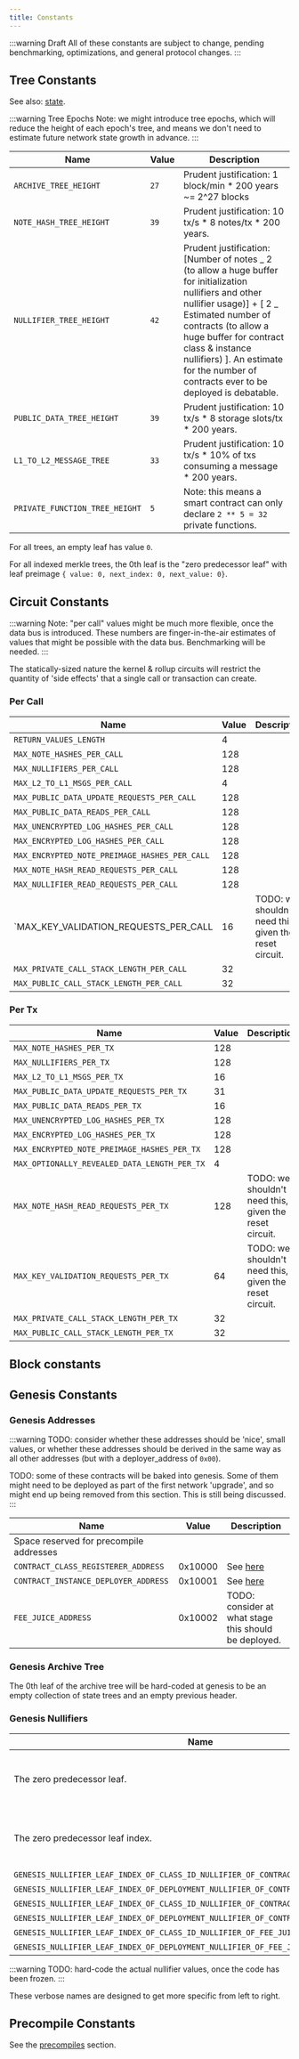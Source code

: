```yaml
---
title: Constants
---
```


:::warning Draft
All of these constants are subject to change, pending benchmarking, optimizations, and general protocol changes.
:::

## Tree Constants

See also: [state](./state/index.md).

:::warning Tree Epochs
Note: we might introduce tree epochs, which will reduce the height of each epoch's tree, and means we don't need to estimate future network state growth in advance.
:::

<!-- prettier-ignore -->
| Name | Value | Description |
|---|---|---|
| `ARCHIVE_TREE_HEIGHT` | `27` | Prudent justification: 1 block/min \* 200 years ~= 2^27 blocks |
| `NOTE_HASH_TREE_HEIGHT` | `39` | Prudent justification: 10 tx/s \* 8 notes/tx \* 200 years. |
| `NULLIFIER_TREE_HEIGHT` | `42` | Prudent justification: \[Number of notes _ 2 (to allow a huge buffer for initialization nullifiers and other nullifier usage)] + \[ 2 _ Estimated number of contracts (to allow a huge buffer for contract class & instance nullifiers) ]. An estimate for the number of contracts ever to be deployed is debatable. |
| `PUBLIC_DATA_TREE_HEIGHT` | `39` | Prudent justification: 10 tx/s \* 8 storage slots/tx \* 200 years. |
| `L1_TO_L2_MESSAGE_TREE` | `33` | Prudent justification: 10 tx/s \* 10% of txs consuming a message \* 200 years. |
| `PRIVATE_FUNCTION_TREE_HEIGHT` | `5` | Note: this means a smart contract can only declare `2 ** 5 = 32` private functions. |

For all trees, an empty leaf has value `0`.

For all indexed merkle trees, the 0th leaf is the "zero predecessor leaf" with leaf preimage `{ value: 0, next_index: 0, next_value: 0}`. <!-- TODO: link to the explanation of what the preimage is in the indexed merkle tree section instead -->

## Circuit Constants

:::warning
Note: "per call" values might be much more flexible, once the data bus is introduced. These numbers are finger-in-the-air estimates of values that might be possible with the data bus. Benchmarking will be needed.
:::

The statically-sized nature the kernel & rollup circuits will restrict the quantity of 'side effects' that a single call or transaction can create.

### Per Call

<!-- prettier-ignore -->
| Name | Value | Description |
|---|---|---|
| `RETURN_VALUES_LENGTH` | 4 |
| `MAX_NOTE_HASHES_PER_CALL` | 128 |
| `MAX_NULLIFIERS_PER_CALL` | 128 |
| `MAX_L2_TO_L1_MSGS_PER_CALL` | 4 |
| `MAX_PUBLIC_DATA_UPDATE_REQUESTS_PER_CALL` | 128 |
| `MAX_PUBLIC_DATA_READS_PER_CALL` | 128 |
| `MAX_UNENCRYPTED_LOG_HASHES_PER_CALL` | 128 |
| `MAX_ENCRYPTED_LOG_HASHES_PER_CALL` | 128 |
| `MAX_ENCRYPTED_NOTE_PREIMAGE_HASHES_PER_CALL` | 128 |
| `MAX_NOTE_HASH_READ_REQUESTS_PER_CALL` | 128 |
| `MAX_NULLIFIER_READ_REQUESTS_PER_CALL` | 128 |
| `MAX_KEY_VALIDATION_REQUESTS_PER_CALL | 16 | TODO: we shouldn't need this, given the reset circuit. |
| `MAX_PRIVATE_CALL_STACK_LENGTH_PER_CALL` | 32 |
| `MAX_PUBLIC_CALL_STACK_LENGTH_PER_CALL` | 32 |

### Per Tx

<!-- prettier-ignore -->
| Name | Value | Description |
|---|---|---|
| `MAX_NOTE_HASHES_PER_TX` | 128 |
| `MAX_NULLIFIERS_PER_TX` | 128 |
| `MAX_L2_TO_L1_MSGS_PER_TX` | 16 |
| `MAX_PUBLIC_DATA_UPDATE_REQUESTS_PER_TX` | 31 |
| `MAX_PUBLIC_DATA_READS_PER_TX` | 16 |
| `MAX_UNENCRYPTED_LOG_HASHES_PER_TX` | 128 |
| `MAX_ENCRYPTED_LOG_HASHES_PER_TX` | 128 |
| `MAX_ENCRYPTED_NOTE_PREIMAGE_HASHES_PER_TX` | 128 |
| `MAX_OPTIONALLY_REVEALED_DATA_LENGTH_PER_TX` | 4 |
| `MAX_NOTE_HASH_READ_REQUESTS_PER_TX` | 128 | TODO: we shouldn't need this, given the reset circuit. |
| `MAX_KEY_VALIDATION_REQUESTS_PER_TX` | 64 | TODO: we shouldn't need this, given the reset circuit. |
| `MAX_PRIVATE_CALL_STACK_LENGTH_PER_TX` | 32 |
| `MAX_PUBLIC_CALL_STACK_LENGTH_PER_TX` | 32 |

## Block constants

## Genesis Constants

### Genesis Addresses

:::warning
TODO: consider whether these addresses should be 'nice', small values, or whether these addresses should be derived in the same way as all other addresses (but with a deployer_address of `0x00`).

TODO: some of these contracts will be baked into genesis. Some of them might need to be deployed as part of the first network 'upgrade', and so might end up being removed from this section. This is still being discussed.
:::

| Name                                    | Value   | Description                                            |
| --------------------------------------- | ------- | ------------------------------------------------------ |
| Space reserved for precompile addresses |         |                                                        |
| `CONTRACT_CLASS_REGISTERER_ADDRESS`     | 0x10000 | See [here](./contract-deployment/classes.md#genesis)   |
| `CONTRACT_INSTANCE_DEPLOYER_ADDRESS`    | 0x10001 | See [here](./contract-deployment/instances.md#genesis) |
| `FEE_JUICE_ADDRESS`                     | 0x10002 | TODO: consider at what stage this should be deployed.  |

### Genesis Archive Tree

The 0th leaf of the archive tree will be hard-coded at genesis to be an empty collection of state trees and an empty previous header.

<!-- TODO: Jan expand on this, please. -->

### Genesis Nullifiers

| Name                                                                                 | Value | Description                                           |
| ------------------------------------------------------------------------------------ | ----- | ----------------------------------------------------- |
| The zero predecessor leaf.                                                           | TODO  | Needed to make an indexed merkle tree work.           |
| The zero predecessor leaf index.                                                     | `0`   | Needed to make an indexed merkle tree work.           |
| `GENESIS_NULLIFIER_LEAF_INDEX_OF_CLASS_ID_NULLIFIER_OF_CONTRACT_CLASS_REGISTERER`    | `1`   | See [here](./contract-deployment/classes.md#genesis). |
| `GENESIS_NULLIFIER_LEAF_INDEX_OF_DEPLOYMENT_NULLIFIER_OF_CONTRACT_CLASS_REGISTERER`  | `2`   | See [here](./contract-deployment/classes.md#genesis). |
| `GENESIS_NULLIFIER_LEAF_INDEX_OF_CLASS_ID_NULLIFIER_OF_CONTRACT_INSTANCE_DEPLOYER`   | `3`   | See [here](./contract-deployment/classes.md#genesis). |
| `GENESIS_NULLIFIER_LEAF_INDEX_OF_DEPLOYMENT_NULLIFIER_OF_CONTRACT_INSTANCE_DEPLOYER` | `4`   | See [here](./contract-deployment/classes.md#genesis). |
| `GENESIS_NULLIFIER_LEAF_INDEX_OF_CLASS_ID_NULLIFIER_OF_FEE_JUICE_CONTRACT`           | `5`   | See [here](./contract-deployment/classes.md#genesis). |
| `GENESIS_NULLIFIER_LEAF_INDEX_OF_DEPLOYMENT_NULLIFIER_OF_FEE_JUICE_CONTRACT`         | `6`   | See [here](./contract-deployment/classes.md#genesis). |

:::warning
TODO: hard-code the actual nullifier values, once the code has been frozen.
:::

<!-- TODO: Palla, do we need an 'initialisation nullifier' for all of these genesis contracts too? -->

These verbose names are designed to get more specific from left to right.

## Precompile Constants

See the [precompiles](./addresses-and-keys/precompiles.md#constants) section.
